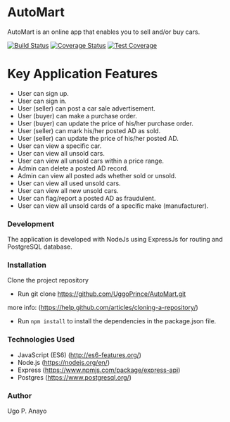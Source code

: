 # AutoMart
AutoMart is an online app that enables you to sell and/or buy cars.

[![Build Status](https://travis-ci.com/UggoPrince/AutoMart.svg?branch=ft-user-view-new-unsold-cars-166715908)](https://travis-ci.com/UggoPrince/AutoMart) [![Coverage Status](https://coveralls.io/repos/github/UggoPrince/AutoMart/badge.svg?branch=ft-user-view-new-unsold-cars-166715908)](https://coveralls.io/github/UggoPrince/AutoMart?branch=ft-user-view-new-unsold-cars-166715908) [![Test Coverage](https://api.codeclimate.com/v1/badges/57c9772eeae7b66be027/test_coverage)](https://codeclimate.com/github/UggoPrince/AutoMart/test_coverage)

# Key Application Features

- User can sign up.
- User can sign in.
- User (seller) can post a car sale advertisement.
- User (buyer) can make a purchase order.
- User (buyer) can update the price of his/her purchase order.
- User (seller) can mark his/her posted AD as sold.
- User (seller) can update the price of his/her posted AD.
- User can view a specific car.
- User can view all unsold cars.
- User can view all unsold cars within a price range.
- Admin can delete a posted AD record.
- Admin can view all posted ads whether sold or unsold.
- User can view all used unsold cars.
- User can view all new unsold cars.
- User can flag/report a posted AD as fraudulent.
- User can view all unsold cards of a specific make (manufacturer).

### Development

The application is developed with NodeJs using ExpressJs for routing and PostgreSQL database.

### Installation
Clone the project repository

- Run git clone https://github.com/UggoPrince/AutoMart.git

more info: (https://help.github.com/articles/cloning-a-repository/)

- Run ```npm install``` to install the dependencies in the package.json file.

### Technologies Used

- JavaScript (ES6) (http://es6-features.org/)
- Node.js (https://nodejs.org/en/)
- Express (https://www.npmjs.com/package/express-api)
- Postgres (https://www.postgresql.org/)

### Author
Ugo P. Anayo
